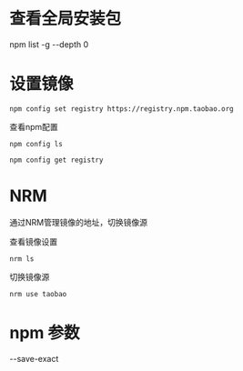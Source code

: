 
# 查看全局安装包

npm list -g --depth 0

# 设置镜像
```
npm config set registry https://registry.npm.taobao.org
```

查看npm配置
```
npm config ls

npm config get registry
```

# NRM
通过NRM管理镜像的地址，切换镜像源

查看镜像设置
```
nrm ls
```

切换镜像源
```
nrm use taobao
```


# npm 参数

--save-exact